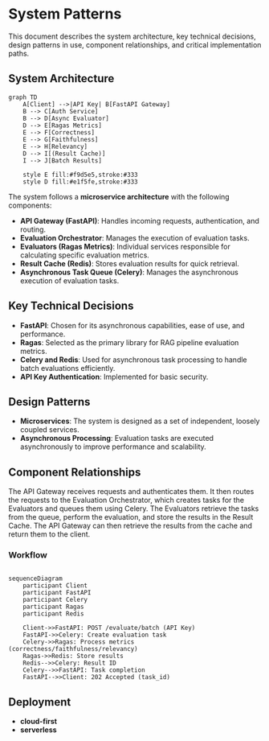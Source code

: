 # System Patterns

This document describes the system architecture, key technical decisions, design patterns in use, component relationships, and critical implementation paths.

## System Architecture

```mermaid
graph TD
    A[Client] -->|API Key| B[FastAPI Gateway]
    B --> C[Auth Service]
    B --> D[Async Evaluator]
    D --> E[Ragas Metrics]
    E --> F[Correctness]
    E --> G[Faithfulness]
    E --> H[Relevancy]
    D --> I[(Result Cache)]
    I --> J[Batch Results]

    style E fill:#f9d5e5,stroke:#333
    style D fill:#e1f5fe,stroke:#333
```

The system follows a **microservice architecture** with the following components:

- **API Gateway (FastAPI)**: Handles incoming requests, authentication, and routing.
- **Evaluation Orchestrator**: Manages the execution of evaluation tasks.
- **Evaluators (Ragas Metrics)**: Individual services responsible for calculating specific evaluation metrics.
- **Result Cache (Redis)**: Stores evaluation results for quick retrieval.
- **Asynchronous Task Queue (Celery)**: Manages the asynchronous execution of evaluation tasks.

## Key Technical Decisions

- **FastAPI**: Chosen for its asynchronous capabilities, ease of use, and performance.
- **Ragas**: Selected as the primary library for RAG pipeline evaluation metrics.
- **Celery and Redis**: Used for asynchronous task processing to handle batch evaluations efficiently.
- **API Key Authentication**: Implemented for basic security.

## Design Patterns

- **Microservices**: The system is designed as a set of independent, loosely coupled services.
- **Asynchronous Processing**: Evaluation tasks are executed asynchronously to improve performance and scalability.

## Component Relationships

The API Gateway receives requests and authenticates them. It then routes the requests to the Evaluation Orchestrator, which creates tasks for the Evaluators and queues them using Celery. The Evaluators retrieve the tasks from the queue, perform the evaluation, and store the results in the Result Cache. The API Gateway can then retrieve the results from the cache and return them to the client.

### Workflow

```mermaid

sequenceDiagram
    participant Client
    participant FastAPI
    participant Celery
    participant Ragas
    participant Redis

    Client->>FastAPI: POST /evaluate/batch (API Key)
    FastAPI->>Celery: Create evaluation task
    Celery->>Ragas: Process metrics (correctness/faithfulness/relevancy)
    Ragas->>Redis: Store results
    Redis-->>Celery: Result ID
    Celery-->>FastAPI: Task completion
    FastAPI-->>Client: 202 Accepted (task_id)

```

## Deployment

- **cloud-first**
- **serverless**
